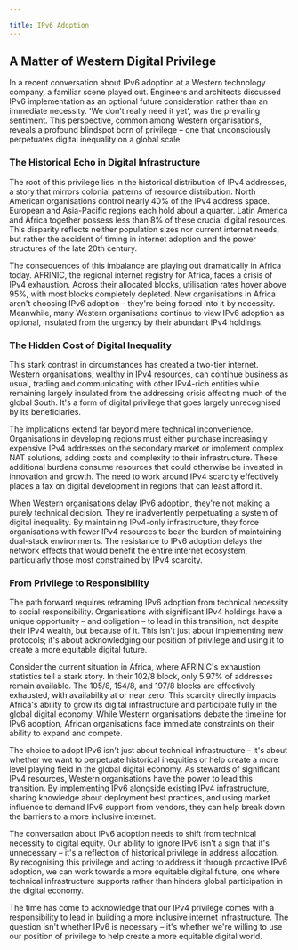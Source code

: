 ```yaml
---

title: IPv6 Adoption
---
```


## A Matter of Western Digital Privilege

In a recent conversation about IPv6 adoption at a Western technology company, a familiar scene played out. Engineers and architects discussed IPv6 implementation as an optional future consideration rather than an immediate necessity. 'We don't really need it yet', was the prevailing sentiment. This perspective, common among Western organisations, reveals a profound blindspot born of privilege – one that unconsciously perpetuates digital inequality on a global scale.

### The Historical Echo in Digital Infrastructure

The root of this privilege lies in the historical distribution of IPv4 addresses, a story that mirrors colonial patterns of resource distribution. North American organisations control nearly 40% of the IPv4 address space. European and Asia-Pacific regions each hold about a quarter. Latin America and Africa together possess less than 8% of these crucial digital resources. This disparity reflects neither population sizes nor current internet needs, but rather the accident of timing in internet adoption and the power structures of the late 20th century.

The consequences of this imbalance are playing out dramatically in Africa today. AFRINIC, the regional internet registry for Africa, faces a crisis of IPv4 exhaustion. Across their allocated blocks, utilisation rates hover above 95%, with most blocks completely depleted. New organisations in Africa aren't choosing IPv6 adoption – they're being forced into it by necessity. Meanwhile, many Western organisations continue to view IPv6 adoption as optional, insulated from the urgency by their abundant IPv4 holdings.

### The Hidden Cost of Digital Inequality

This stark contrast in circumstances has created a two-tier internet. Western organisations, wealthy in IPv4 resources, can continue business as usual, trading and communicating with other IPv4-rich entities while remaining largely insulated from the addressing crisis affecting much of the global South. It's a form of digital privilege that goes largely unrecognised by its beneficiaries.

The implications extend far beyond mere technical inconvenience. Organisations in developing regions must either purchase increasingly expensive IPv4 addresses on the secondary market or implement complex NAT solutions, adding costs and complexity to their infrastructure. These additional burdens consume resources that could otherwise be invested in innovation and growth. The need to work around IPv4 scarcity effectively places a tax on digital development in regions that can least afford it.

When Western organisations delay IPv6 adoption, they're not making a purely technical decision. They're inadvertently perpetuating a system of digital inequality. By maintaining IPv4-only infrastructure, they force organisations with fewer IPv4 resources to bear the burden of maintaining dual-stack environments. The resistance to IPv6 adoption delays the network effects that would benefit the entire internet ecosystem, particularly those most constrained by IPv4 scarcity.

### From Privilege to Responsibility

The path forward requires reframing IPv6 adoption from technical necessity to social responsibility. Organisations with significant IPv4 holdings have a unique opportunity – and obligation – to lead in this transition, not despite their IPv4 wealth, but because of it. This isn't just about implementing new protocols; it's about acknowledging our position of privilege and using it to create a more equitable digital future.

Consider the current situation in Africa, where AFRINIC's exhaustion statistics tell a stark story. In their 102/8 block, only 5.97% of addresses remain available. The 105/8, 154/8, and 197/8 blocks are effectively exhausted, with availability at or near zero. This scarcity directly impacts Africa's ability to grow its digital infrastructure and participate fully in the global digital economy. While Western organisations debate the timeline for IPv6 adoption, African organisations face immediate constraints on their ability to expand and compete.

The choice to adopt IPv6 isn't just about technical infrastructure – it's about whether we want to perpetuate historical inequities or help create a more level playing field in the global digital economy. As stewards of significant IPv4 resources, Western organisations have the power to lead this transition. By implementing IPv6 alongside existing IPv4 infrastructure, sharing knowledge about deployment best practices, and using market influence to demand IPv6 support from vendors, they can help break down the barriers to a more inclusive internet.

The conversation about IPv6 adoption needs to shift from technical necessity to digital equity. Our ability to ignore IPv6 isn't a sign that it's unnecessary – it's a reflection of historical privilege in address allocation. By recognising this privilege and acting to address it through proactive IPv6 adoption, we can work towards a more equitable digital future, one where technical infrastructure supports rather than hinders global participation in the digital economy.

The time has come to acknowledge that our IPv4 privilege comes with a responsibility to lead in building a more inclusive internet infrastructure. The question isn't whether IPv6 is necessary – it's whether we're willing to use our position of privilege to help create a more equitable digital world.